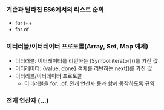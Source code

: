 ### 기존과 달라진 ES6에서의 리스트 순회
- for i++
- for of

### 이터러블/이터레이터 프로토콜(Array, Set, Map 예제)
- 이터러블: 이터레이터를 리턴하는 \[Symbol.iterator\]()를 가진 값
- 이터레이터: {value, done} 객체를 리턴하는 next()를 가진 값
- 이터러블/이터레이터 프로토콜
    - 이터러블을 for...of, 전개 연산자 등과 함께 동작하도록 규약

### 전개 연산자 (...)
